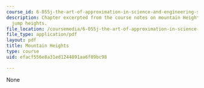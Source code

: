 ```yaml
---
course_id: 6-055j-the-art-of-approximation-in-science-and-engineering-spring-2008
description: Chapter excerpted from the course notes on mountain Heights and animal
  jump heights.
file_location: /coursemedia/6-055j-the-art-of-approximation-in-science-and-engineering-spring-2008/efacf556e8a31ed1244891aa6f89bc98_feb22c.pdf
file_type: application/pdf
layout: pdf
title: Mountain Heights
type: course
uid: efacf556e8a31ed1244891aa6f89bc98

---
```

None